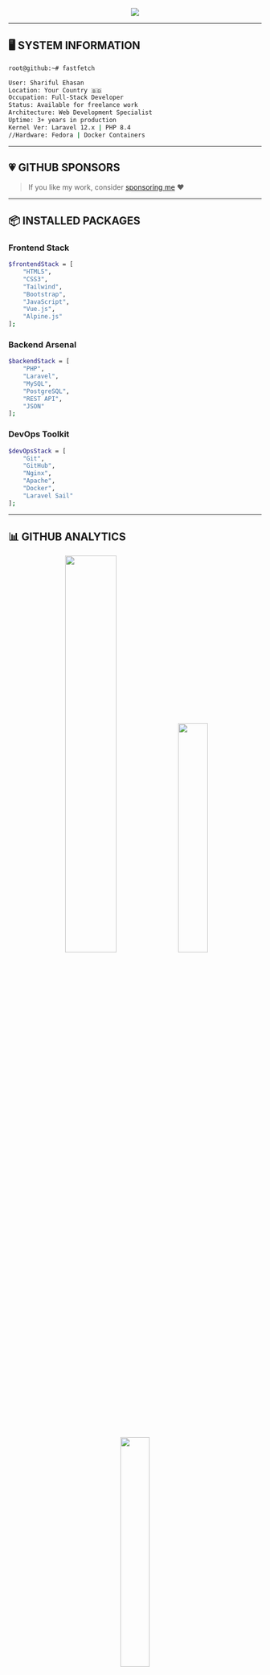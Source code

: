 <p align="center">
  <img src="https://readme-typing-svg.herokuapp.com?font=Fira+Code&pause=1000&color=41C83F&width=435&lines=codeliner%40github%3A~%24+whoami;Shariful+Ehasan;codeliner%40github%3A~%24+skills;PHP+%7C+Laravel+%7C+Vue.js+%7C+JavaScript" />
</p>

---

## 🖥️ SYSTEM INFORMATION
```bash
root@github:~# fastfetch

User: Shariful Ehasan
Location: Your Country 🇧🇩
Occupation: Full-Stack Developer
Status: Available for freelance work
Architecture: Web Development Specialist
Uptime: 3+ years in production
Kernel Ver: Laravel 12.x | PHP 8.4
//Hardware: Fedora | Docker Containers

```

---

## 💗 GITHUB SPONSORS

> If you like my work, consider [sponsoring me](#) ❤️

---

## 📦 INSTALLED PACKAGES

### Frontend Stack
```bash
$frontendStack = [
    "HTML5",
    "CSS3",
    "Tailwind",
    "Bootstrap",
    "JavaScript",
    "Vue.js",
    "Alpine.js"
];
```

### Backend Arsenal
```bash
$backendStack = [
    "PHP",
    "Laravel",
    "MySQL",
    "PostgreSQL",
    "REST API",
    "JSON"
];
```

### DevOps Toolkit
```bash
$devOpsStack = [
    "Git",
    "GitHub",
    "Nginx",
    "Apache",
    "Docker",
    "Laravel Sail"
];
```

---

## 📊 GITHUB ANALYTICS

<p align="center">
  <img src="https://github-readme-stats.vercel.app/api?username=thecodeliner&show_icons=true&theme=radical" width="45%"/>
  <img src="https://github-readme-stats.vercel.app/api/top-langs/?username=thecodeliner&layout=compact&theme=radical" width="34.2%"/>
  <img src="https://streak-stats.demolab.com?user=thecodeliner&theme=radical" width="34.2%"/>
</p>

---

## ⚙️ SYSTEM PERFORMANCE
```bash
root@github:~# htop

CPU: ████▒▒▒▒▒▒▒▒
RAM: ██████▒▒▒▒▒▒
Disk: ██▒▒▒▒▒▒▒▒▒
```

---

## 🌐 NETWORK CONNECTIONS
```bash
root@github:~# curl -i https://api.example.dev/profile

{
  "status": "active",
  "profile": {
    "name": "Your Name",
    "role": "Full Stack Developer",
    "skills": ["Laravel", "Vue", "MySQL"]
  },
  "location": "Remote",
  "available_for_hire": true
}
```

---

## 🧾 RECENT LOGS
```bash
root@github:~# tail -f ~/var/logs/github.log

[2025-07-14 13:00:00] INFO: Setup new Laravel SaaS project
[2025-07-14 14:15:23] INFO: Pushed commits to master branch
```

---

## 🎯 CURRENT OBJECTIVES
```bash
Learning Roadmap:
- [x] Master Laravel 11 & Build Reusable Modules
- [x] Setup CI/CD with GitHub Actions
- [ ] Create Laravel Livewire Components
- [ ] Publish Open Source Projects
```

---

## 📈 ANALYTICS DASHBOARD
```bash
root@github:~# ./analytics.sh

+----------------------+---------+
| Category             | Count   |
+----------------------+---------+
| Active Applications  | 5       |
| GitHub Repositories  | 32      |
| Open PRs             | 3       |
| Total Contributions  | 1.5k    |
+----------------------+---------+
```

---

## 💬 CHAT SUPPORT
```bash
root@github:~# echo "Feel free to reach out!"

Available for:
- Fullstack Development Projects
- Laravel Backend / API Work
- Technical Mentoring
- Collaboration & Team Building

📫 Email: your.email@example.com
```

---

## ✨ FUN TIME
```bash
root@github:~# fortune | cowsay

